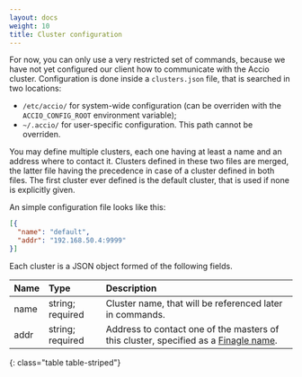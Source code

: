 ```yaml
---
layout: docs
weight: 10
title: Cluster configuration
---
```


For now, you can only use a very restricted set of commands, because we have not yet configured our client how to communicate with the Accio cluster.
Configuration is done inside a `clusters.json` file, that is searched in two locations:

  * `/etc/accio/` for system-wide configuration (can be overriden with the `ACCIO_CONFIG_ROOT` environment variable);
  * `~/.accio/` for user-specific configuration. This path cannot be overriden.

You may define multiple clusters, each one having at least a name and an address where to contact it.
Clusters defined in these two files are merged, the latter file having the precedence in case of a cluster defined in both files.
The first cluster ever defined is the default cluster, that is used if none is explicitly given.

An simple configuration file looks like this:

```json
[{
  "name": "default",
  "addr": "192.168.50.4:9999"
}]
```

Each cluster is a JSON object formed of the following fields.

| Name | Type | Description |
|:-----|:-----|:------------|
| name | string; required | Cluster name, that will be referenced later in commands. |
| addr | string; required | Address to contact one of the masters of this cluster, specified as a [Finagle name](https://twitter.github.io/finagle/guide/Names.html). |
{: class="table table-striped"}
